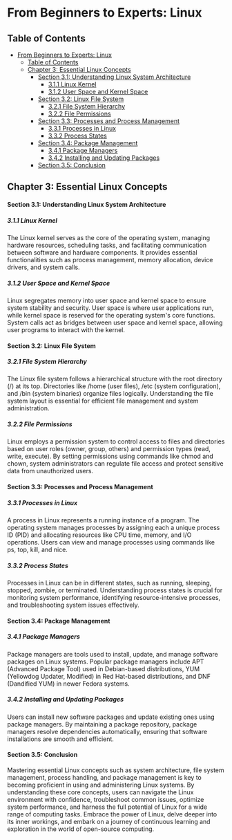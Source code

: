 # From Beginners to Experts: Linux
## Table of Contents
- [From Beginners to Experts: Linux](#from-beginners-to-experts-linux)
  - [Table of Contents](#table-of-content)
  - [Chapter 3: Essential Linux Concepts](#chapter-3-essential-linux-concepts)
      - [Section 3.1: Understanding Linux System Architecture](#section-31-understanding-linux-system-architecture)
        - [3.1.1 Linux Kernel](#311-linux-kernel)
        - [3.1.2 User Space and Kernel Space](#312-user-space-and-kernel-space)
      - [Section 3.2: Linux File System](#section-32-linux-file-system)
        - [3.2.1 File System Hierarchy](#321-file-system-hierarchy)
        - [3.2.2 File Permissions](#322-file-permissions)
      - [Section 3.3: Processes and Process Management](#section-33-processes-and-process-management)
        - [3.3.1 Processes in Linux](#331-processes-in-linux)
        - [3.3.2 Process States](#332-process-states)
      - [Section 3.4: Package Management](#section-34-package-management)
        - [3.4.1 Package Managers](#341-package-managers)
        - [3.4.2 Installing and Updating Packages](#342-installing-and-updating-packages)
      - [Section 3.5: Conclusion](#section-35-conclusion)

## Chapter 3: Essential Linux Concepts

#### Section 3.1: Understanding Linux System Architecture

##### 3.1.1 Linux Kernel

The Linux kernel serves as the core of the operating system, managing hardware resources, scheduling tasks, and facilitating communication between software and hardware components. It provides essential functionalities such as process management, memory allocation, device drivers, and system calls.

##### 3.1.2 User Space and Kernel Space

Linux segregates memory into user space and kernel space to ensure system stability and security. User space is where user applications run, while kernel space is reserved for the operating system's core functions. System calls act as bridges between user space and kernel space, allowing user programs to interact with the kernel.

#### Section 3.2: Linux File System

##### 3.2.1 File System Hierarchy

The Linux file system follows a hierarchical structure with the root directory (/) at its top. Directories like /home (user files), /etc (system configuration), and /bin (system binaries) organize files logically. Understanding the file system layout is essential for efficient file management and system administration.

##### 3.2.2 File Permissions

Linux employs a permission system to control access to files and directories based on user roles (owner, group, others) and permission types (read, write, execute). By setting permissions using commands like chmod and chown, system administrators can regulate file access and protect sensitive data from unauthorized users.

#### Section 3.3: Processes and Process Management

##### 3.3.1 Processes in Linux

A process in Linux represents a running instance of a program. The operating system manages processes by assigning each a unique process ID (PID) and allocating resources like CPU time, memory, and I/O operations. Users can view and manage processes using commands like ps, top, kill, and nice.

##### 3.3.2 Process States

Processes in Linux can be in different states, such as running, sleeping, stopped, zombie, or terminated. Understanding process states is crucial for monitoring system performance, identifying resource-intensive processes, and troubleshooting system issues effectively.

#### Section 3.4: Package Management

##### 3.4.1 Package Managers

Package managers are tools used to install, update, and manage software packages on Linux systems. Popular package managers include APT (Advanced Package Tool) used in Debian-based distributions, YUM (Yellowdog Updater, Modified) in Red Hat-based distributions, and DNF (Dandified YUM) in newer Fedora systems.

##### 3.4.2 Installing and Updating Packages

Users can install new software packages and update existing ones using package managers. By maintaining a package repository, package managers resolve dependencies automatically, ensuring that software installations are smooth and efficient.

#### Section 3.5: Conclusion

Mastering essential Linux concepts such as system architecture, file system management, process handling, and package management is key to becoming proficient in using and administering Linux systems. By understanding these core concepts, users can navigate the Linux environment with confidence, troubleshoot common issues, optimize system performance, and harness the full potential of Linux for a wide range of computing tasks. Embrace the power of Linux, delve deeper into its inner workings, and embark on a journey of continuous learning and exploration in the world of open-source computing.